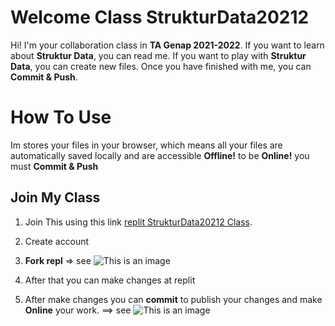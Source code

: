 # Welcome Class StrukturData20212
Hi! I'm your collaboration class in **TA Genap 2021-2022**. If you want to learn about **Struktur Data**, you can read me. If you want to play with **Struktur Data**, you can create new files. Once you have finished with me, you can **Commit & Push**.

# How To Use
Im stores your files in your browser, which means all your files are automatically saved locally and are accessible **Offline!** to be **Online!** you must **Commit & Push**

## Join My Class
1. Join This using this link [replit StrukturData20212 Class](https://replit.com/@FeriFebriaFebri/StrukturData20212#README.md).
2. Create account

3. **Fork repl** ⇒ see ![This is an image](../main/1.PNG)
4. After that you can make changes at replit
5. After make changes you can **commit** to publish your changes and make **Online** your work. ==> see  ![This is an image](../main/2.PNG)
